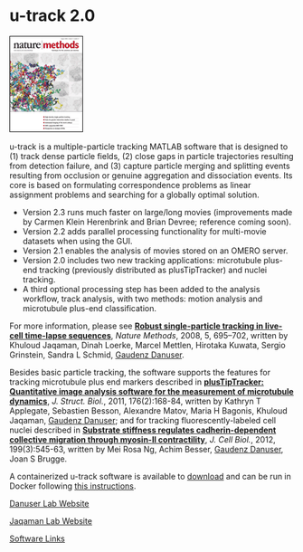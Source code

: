 # u-track 2.0

![Alt Text](img/utrack.gif?raw=true)

u-track is a multiple-particle tracking MATLAB software that is designed to (1) track dense particle fields, (2) close gaps in particle trajectories resulting from detection failure, and (3) capture particle merging and splitting events resulting from occlusion or genuine aggregation and dissociation events. Its core is based on formulating correspondence problems as linear assignment problems and searching for a globally optimal solution.

- Version 2.3 runs much faster on large/long movies (improvements made by Carmen Klein Herenbrink and Brian Devree; reference coming soon).
- Version 2.2 adds parallel processing functionality for multi-movie datasets when using the GUI.
- Version 2.1 enables the analysis of movies stored on an OMERO server.
- Version 2.0 includes two new tracking applications: microtubule plus-end tracking (previously distributed as plusTipTracker) and nuclei tracking.
- A third optional processing step has been added to the analysis workflow, track analysis, with two methods: motion analysis and microtubule plus-end classification.

For more information, please see [**Robust single-particle tracking in live-cell time-lapse sequences**](http://www.nature.com/nmeth/journal/v5/n8/full/nmeth.1237.html), *Nature Methods*, 2008, 5, 695–702, written by Khuloud Jaqaman, Dinah Loerke, Marcel Mettlen, Hirotaka Kuwata, Sergio Grinstein, Sandra L Schmid, [Gaudenz Danuser](https://www.danuserlab-utsw.org/).

Besides basic particle tracking, the software supports the features for tracking microtubule plus end markers described in [**plusTipTracker: Quantitative image analysis software for the measurement of microtubule dynamics**](https://www.ncbi.nlm.nih.gov/pubmed/21821130), *J. Struct. Biol.*, 2011, 176(2):168-84, written by Kathryn T Applegate, Sebastien Besson, Alexandre Matov, Maria H Bagonis, Khuloud Jaqaman, [Gaudenz Danuser](https://www.danuserlab-utsw.org/); and for tracking fluorescently-labeled cell nuclei described in [**Substrate stiffness regulates cadherin-dependent collective migration through myosin-II contractility**](https://www.ncbi.nlm.nih.gov/pubmed/23091067), *J. Cell Biol.*, 2012, 199(3):545-63, written by Mei Rosa Ng, Achim Besser, [Gaudenz Danuser](https://www.danuserlab-utsw.org/), Joan S Brugge.

A containerized u-track software is available to [download](https://hub.docker.com/repository/docker/jennyzouutsw/utrack2.3) and can be run in Docker following [this instructions](https://github.com/JennyZouUTSW/auto-docker/blob/develop/utrack2018b/README.md).

[Danuser Lab Website](https://www.danuserlab-utsw.org/)

[Jaqaman Lab Website](https://www.utsouthwestern.edu/labs/jaqaman/)

[Software Links](https://github.com/DanuserLab/)
